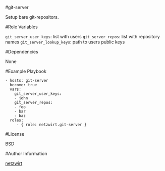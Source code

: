 #git-server

Setup bare git-repositors.

#Role Variables

`git_server_user_keys`: list with users
`git_server_repos`: list with repository names 
`git_server_lookup_keys`: path to users public keys

#Dependencies

None

#Example Playbook


    - hosts: git-server
      become: true
      vars:
		git_server_user_keys:
		- john
		git_server_repos:
		- foo
		- bar
		- baz
      roles:
         - { role: netzwirt.git-server }


#License

BSD

#Author Information

[netzwirt](https://github.com/netzwirt)

